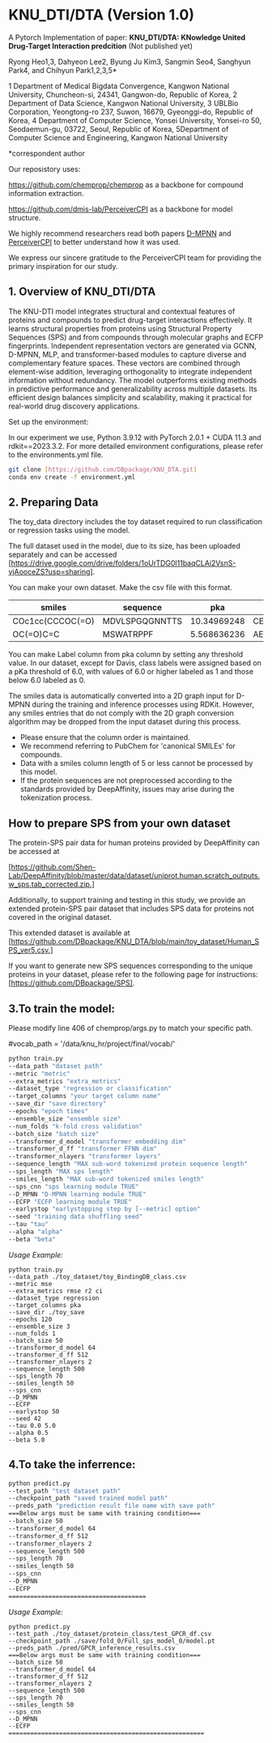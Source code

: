 # KNU_DTI/DTA (Version 1.0)
A Pytorch Implementation of paper:
**KNU_DTI/DTA: KNowledge United Drug-Target Interaction predcition** (Not published yet)

Ryong Heo1,3, Dahyeon Lee2, Byung Ju Kim3, Sangmin Seo4, Sanghyun Park4, and Chihyun Park1,2,3,5*

1 Department of Medical Bigdata Convergence, Kangwon National University, Chuncheon-si, 24341, Gangwon-do, Republic of Korea, 2 Department of Data Science, Kangwon National University, 3 UBLBio Corporation, Yeongtong-ro 237, Suwon, 16679, Gyeonggi-do, Republic of Korea, 4 Department of Computer Science, Yonsei University, Yonsei-ro 50, Seodaemun-gu, 03722, Seoul, Republic of Korea, 5Department of Computer Science and Engineering, Kangwon National University

*correspondent author

Our reposistory uses:

https://github.com/chemprop/chemprop as a backbone for compound information extraction.

https://github.com/dmis-lab/PerceiverCPI as a backbone for model structure.

We highly recommend researchers read both papers 
[D-MPNN](https://pubs.acs.org/doi/abs/10.1021/acs.jcim.9b00237) and [PerceiverCPI](https://doi.org/10.1093/bioinformatics/btac731) to better understand how it was used. 

We express our sincere gratitude to the PerceiverCPI team for providing the primary inspiration for our study.


## 1. **Overview of KNU_DTI/DTA**

The KNU-DTI model integrates structural and contextual features of proteins and compounds to predict drug-target interactions effectively. It learns structural properties from proteins using Structural Property Sequences (SPS) and from compounds through molecular graphs and ECFP fingerprints. Independent representation vectors are generated via GCNN, D-MPNN, MLP, and transformer-based modules to capture diverse and complementary feature spaces. These vectors are combined through element-wise addition, leveraging orthogonality to integrate independent information without redundancy. The model outperforms existing methods in predictive performance and generalizability across multiple datasets. Its efficient design balances simplicity and scalability, making it practical for real-world drug discovery applications.

Set up the environment:

In our experiment we use, Python 3.9.12 with PyTorch 2.0.1 + CUDA 11.3 and rdkit==2023.3.2.
For more detailed environment configurations, please refer to the environments.yml file.

```bash
git clone [https://github.com/DBpackage/KNU_DTA.git]
conda env create -f environment.yml
```

## 2. **Preparing Data**
The toy_data directory includes the toy dataset required to run classification or regression tasks using the model.

The full dataset used in the model, due to its size, has been uploaded separately and can be accessed [https://drive.google.com/drive/folders/1oUrTDG0l11baqCLAi2VsnS-vjAooceZS?usp=sharing].

You can make your own dataset. Make the csv file with this format.

| smiles  | sequence | pka | sps | label |
| ------------- | ------------- |------------- |------------- |------------- | 
| COc1cc(CCCOC(=O)  | MDVLSPGQGNNTTS  | 10.34969248 | CEDL,BNGM,CEKM | 1 |
| OC(=O)C=C | MSWATRPPF  | 5.568636236 | AEKL,CETS,AEKM | 0 |

You can make Label column from pka column by setting any threshold value.
In our dataset, except for Davis, class labels were assigned based on a pKa threshold of 6.0, with values of 6.0 or higher labeled as 1 and those below 6.0 labeled as 0.

The smiles data is automatically converted into a 2D graph input for D-MPNN during the training and inference processes using RDKit. 
However, any smiles entries that do not comply with the 2D graph conversion algorithm may be dropped from the input dataset during this process.

* Please ensure that the column order is maintained.
* We recommend referring to PubChem for 'canonical SMILEs' for compounds.
* Data with a smiles column length of 5 or less cannot be processed by this model.
* If the protein sequences are not preprocessed according to the standards provided by DeepAffinity, issues may arise during the tokenization process.

## How to prepare SPS from your own dataset

The protein-SPS pair data for human proteins provided by DeepAffinity can be accessed at

[https://github.com/Shen-Lab/DeepAffinity/blob/master/data/dataset/uniprot.human.scratch_outputs.w_sps.tab_corrected.zip.]

Additionally, to support training and testing in this study, we provide an extended protein-SPS pair dataset that includes SPS data for proteins not covered in the original dataset. 

This extended dataset is available at [https://github.com/DBpackage/KNU_DTA/blob/main/toy_dataset/Human_SPS_ver5.csv.]

If you want to generate new SPS sequences corresponding to the unique proteins in your dataset, please refer to the following page for instructions: [https://github.com/DBpackage/SPS].

## 3.**To train the model:**

Please modify line 406 of chemprop/args.py to match your specific path.

#vocab_path = '/data/knu_hr/project/final/vocab/'

```bash
python train.py 
--data_path "dataset path"
--metric "metric"
--extra_metrics "extra_metrics" 
--dataset_type "regression or classification"
--target_columns "your target column name"
--save_dir "save directory"
--epochs "epoch times"
--ensemble_size "ensemble size"
--num_folds "k-fold cross validation"
--batch_size "batch size"
--transformer_d_model "transformer embedding dim"
--transformer_d_ff "transformer FFNN dim"
--transformer_nlayers "transformer layers"
--sequence_length "MAX sub-word tokenized protein sequence length"
--sps_length "MAX sps length"
--smiles_length "MAX sub-word tokenized smiles length"
--sps_cnn "sps learning module TRUE"
--D_MPNN "D-MPNN learning module TRUE"
--ECFP "ECFP learning module TRUE"
--earlystop "earlystopping step by [--metric] option"
--seed "training data shuffling seed"
--tau "tau"
--alpha "alpha" 
--beta "beta"
```
_Usage Example:_
~~~
python train.py 
--data_path ./toy_dataset/toy_BindingDB_class.csv
--metric mse 
--extra_metrics rmse r2 ci 
--dataset_type regression 
--target_columns pka 
--save_dir ./toy_save
--epochs 120 
--ensemble_size 3 
--num_folds 1 
--batch_size 50 
--transformer_d_model 64 
--transformer_d_ff 512 
--transformer_nlayers 2 
--sequence_length 500 
--sps_length 70 
--smiles_length 50 
--sps_cnn 
--D_MPNN 
--ECFP 
--earlystop 50 
--seed 42 
--tau 0.0 5.0 
--alpha 0.5 
--beta 5.0
~~~

## 4.**To take the inferrence:**
```bash
python predict.py 
--test_path "test dataset path"
--checkpoint_path "saved trained model path"
--preds_path "prediction result file name with save path"
===Below args must be same with training condition===
--batch_size 50 
--transformer_d_model 64 
--transformer_d_ff 512 
--transformer_nlayers 2 
--sequence_length 500 
--sps_length 70 
--smiles_length 50 
--sps_cnn 
--D_MPNN 
--ECFP 
======================================
```
_Usage Example:_
~~~
python predict.py 
--test_path ./toy_dataset/protein_class/test_GPCR_df.csv
--checkpoint_path ./save/fold_0/Full_sps_model_0/model.pt
--preds_path ./pred/GPCR_inference_results.csv 
===Below args must be same with training condition===
--batch_size 50 
--transformer_d_model 64 
--transformer_d_ff 512 
--transformer_nlayers 2 
--sequence_length 500 
--sps_length 70 
--smiles_length 50 
--sps_cnn 
--D_MPNN 
--ECFP
======================================================
~~~
